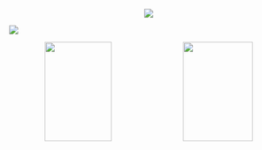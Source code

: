 <p align="center">
  <img src="https://hits.seeyoufarm.com/api/count/incr/badge.svg?url=https%3A%2F%2Fgithub.com%2Fhg316&count_bg=%2379C83D&title_bg=%23555555&icon=&icon_color=%23E7E7E7&title=hits&edge_flat=false" />
</p>

<img src="https://img.shields.io/badge/react-20232a.svg?style=for-the-badge&logo=react&logoColor=61DAFB" />

<p align="center">
  <img height="180em" width="49%" src="https://github-readme-stats.vercel.app/api?username=hg316&show_icons=true&theme=radical" />
  <img height="180em" width="50%" src="https://github-readme-stats.vercel.app/api/top-langs/?username=hg316&layout=compact&show_icons=true&theme=radical" />
</p>
